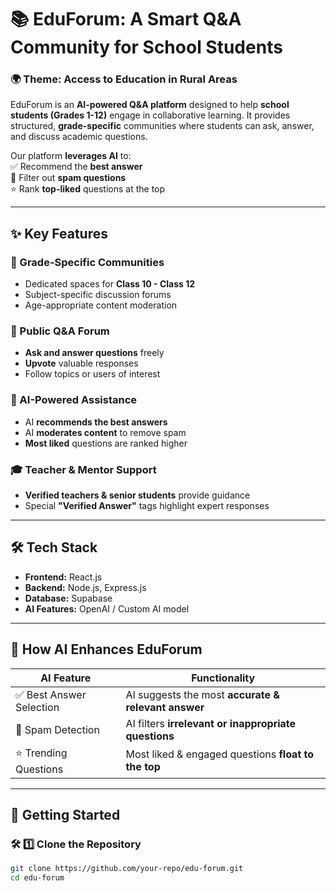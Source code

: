 # 📚 EduForum: A Smart Q&A Community for School Students  

### 🌍 Theme: Access to Education in Rural Areas  

EduForum is an **AI-powered Q&A platform** designed to help **school students (Grades 1-12)** engage in collaborative learning. It provides structured, **grade-specific** communities where students can ask, answer, and discuss academic questions.  

Our platform **leverages AI** to:  
✅ Recommend the **best answer**  
🚫 Filter out **spam questions**  
⭐ Rank **top-liked** questions at the top  

---

## ✨ Key Features  

### 🏫 Grade-Specific Communities  
- Dedicated spaces for **Class 10 - Class 12**  
- Subject-specific discussion forums  
- Age-appropriate content moderation  

### 💬 Public Q&A Forum  
- **Ask and answer questions** freely  
- **Upvote** valuable responses  
- Follow topics or users of interest  

### 🤖 AI-Powered Assistance  
- AI **recommends the best answers**  
- AI **moderates content** to remove spam  
- **Most liked** questions are ranked higher  

### 🎓 Teacher & Mentor Support  
- **Verified teachers & senior students** provide guidance  
- Special **"Verified Answer"** tags highlight expert responses  

---

## 🛠 Tech Stack  

- **Frontend:** React.js  
- **Backend:** Node.js, Express.js  
- **Database:** Supabase  
- **AI Features:** OpenAI / Custom AI model  

---

## 🚀 How AI Enhances EduForum  

| AI Feature             | Functionality                                       |
|------------------------|-----------------------------------------------------|
| ✅ Best Answer Selection | AI suggests the most **accurate & relevant answer** |
| 🚫 Spam Detection      | AI filters **irrelevant or inappropriate questions** |
| ⭐ Trending Questions  | Most liked & engaged questions **float to the top** |

---

## 🎯 Getting Started  

### 🛠 1️⃣ Clone the Repository  
```sh
git clone https://github.com/your-repo/edu-forum.git
cd edu-forum
